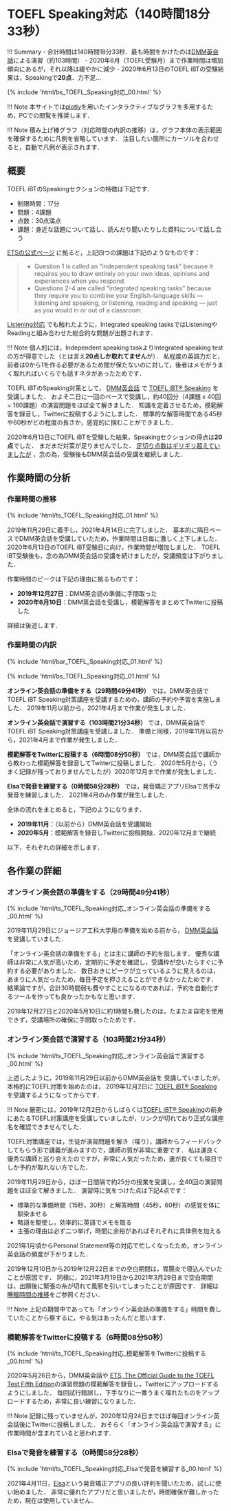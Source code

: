 # TOEFL Speaking対応（140時間18分33秒）

!!! Summary
    - 合計時間は140時間18分33秒．最も時間をかけたのは[DMM英会話](https://eikaiwa.dmm.com/)による演習（約103時間）
    - 2020年6月（TOEFL受験月）まで作業時間は増加傾向にあるが，それ以降は緩やかに減少
    - 2020年6月13日のTOEFL iBTの受験結果は，Speakingで**20点**．力不足…


{% include 'html/bs_TOEFL_Speaking対応_00.html' %}

!!! Note
    本サイトでは[plotly](https://plotly.com/python/)を用いたインタラクティブなグラフを多用するため，PCでの閲覧を推奨します．

!!! Note
    積み上げ棒グラフ（対応時間の内訳の推移）は，グラフ本体の表示範囲を確保するために凡例を省略しています．
    注目したい箇所にカーソルを合わせると，自動で凡例が表示されます．

## 概要

TOEFL iBTのSpeakingセクションの特徴は下記です．

- 制限時間：17分
- 問題：4課題
- 点数：30点満点
- 課題：身近な話題について話し、読んだり聞いたりした資料について話し合う

[ETSの公式ページ](https://www.ets.org/toefl/test-takers/ibt/about/content/speaking)
に拠ると，上記四つの課題は下記のようなものです：

> - Question 1 is called an "independent speaking task" because it requires you to draw entirely on your own ideas, opinions and experiences when you respond.
> - Questions 2–4 are called "integrated speaking tasks" because they require you to combine your English-language skills — listening and speaking, or listening, reading and speaking — just as you would in or out of a classroom.

[Listening対応](https://kakeami.github.io/road-to-gatech/toefl-l/)
でも触れたように，Integrated speaking tasksではListeningやReadingと組み合わせた総合的な問題が出題されます．

!!! Note
    個人的には，Independent speaking taskよりIntegrated speaking testの方が得意でした（とは言え**20点しか取れてません**が）．
    私程度の英語力だと，前者は0から1を作る必要があるため間が保たないのに対して，後者はメモがうまく取れればいくらでも話すネタがあったためです．

TOEFL iBTのSpeaking対策として，
[DMM英会話](https://eikaiwa.dmm.com/)
で
[TOEFL iBT® Speaking](https://eikaiwa.dmm.com/app/materials/toefl-ibt-speaking/n_Camse6EeiarIthGrbo5A)
を受講しました．
およそ二日に一回のペースで受講し，約40回分（4課題 x 40回 = 160課題）の演習問題をほぼ全て解きました．
知識を定着させるため，模範解答を録音し，Twitterに投稿するようにしました．
標準的な解答時間である45秒や60秒がどの程度の長さか，感覚的に掴むことができました．

2020年6月13日にTOEFL iBTを受験した結果，Speakingセクションの得点は**20点**でした．
まだまだ対策が足りませんでした．
[足切り点数はギリギリ超えていましたが](https://kakeami.github.io/road-to-gatech/a-b/)
，念の為，受験後もDMM英会話の受講を継続しました．

## 作業時間の分析

### 作業時間の推移

{% include 'html/ts_TOEFL_Speaking対応_01.html' %}

2019年11月29日に着手し，2021年4月14日に完了しました．
基本的に隔日ペースでDMM英会話を受講していたため，作業時間は日毎に激しく上下しました．
2020年6月13日のTOEFL iBT受験日に向け，作業時間が増加しました．
TOEFL iBT受験後も，念の為DMM英会話の受講を続けましたが，受講頻度は下がりました．

作業時間のピークは下記の理由に拠るものです：

- **2019年12月27日**：DMM英会話の準備に手間取った
- **2020年6月10日**：DMM英会話を受講し，模範解答をまとめてTwitterに投稿した

詳細は後述します．

### 作業時間の内訳

{% include 'html/bar_TOEFL_Speaking対応_01.html' %}

{% include 'html/bs_TOEFL_Speaking対応_01.html' %}

**オンライン英会話の準備をする（29時間49分41秒）**
では，DMM英会話でTOEFL iBT Speaking対策講座を受講するための，講師の予約や予習を実施しました．
2019年11月以前から，2021年4月まで作業が発生しました．

**オンライン英会話で演習する（103時間21分34秒）**
では，DMM英会話でTOEFL iBT Speaking対策講座を受講しました．
準備と同様，2019年11月以前から，2021年4月まで作業が発生しました．

**模範解答をTwitterに投稿する（6時間08分50秒）**
では，DMM英会話で講師から教わった模範解答を録音してTwitterに投稿しました．
2020年5月から，（うまく記録が残っておりませんでしたが）2020年12月まで作業が発生しました．

**Elsaで発音を練習する（0時間58分28秒）**
では，発音矯正アプリElsaで苦手な発音を練習しました．
2021年4月のみ作業が発生しました．

全体の流れをまとめると，下記のようになります．

- **2019年11月**：（以前から）DMM英会話を受講開始
- **2020年5月**：模範解答を録音しTwitterに投稿開始．2020年12月まで継続

以下，それぞれの詳細を示します．

## 各作業の詳細

### オンライン英会話の準備をする（29時間49分41秒）

{% include 'html/ts_TOEFL_Speaking対応_オンライン英会話の準備をする_00.html' %}

2019年11月29日にジョージア工科大学用の準備を始める前から，
[DMM英会話](https://eikaiwa.dmm.com/)
を受講していました．

「オンライン英会話の準備をする」とは主に講師の予約を指します．
優秀な講師は非常に人気が高いため，定期的に予定を確認し，受講枠が空いたらすぐに予約する必要がありました．
数日おきにピークが立っているように見えるのは，あまりに人気だったため，毎日予定を押さえることができなかったためです．
結果論ですが，合計30時間弱も費やすことになるのであれば，予約を自動化するツールを作っても良かったかもなと思います．

2019年12月27日と2020年5月10日に約1時間も費したのは，たまたま自宅を使用できず，受講場所の確保に手間取ったためです．

### オンライン英会話で演習する（103時間21分34秒）

{% include 'html/ts_TOEFL_Speaking対応_オンライン英会話で演習する_00.html' %}

上述したように，2019年11月29日以前からDMM英会話を
受講していましたが，
本格的にTOEFL対策を始めたのは，
2019年12月2日に
[TOEFL iBT® Speaking](https://eikaiwa.dmm.com/app/materials/toefl-ibt-speaking/n_Camse6EeiarIthGrbo5A)
を受講するようになってからです．

!!! Note
    厳密には，2019年12月2日からしばらくは[TOEFL iBT® Speaking](https://eikaiwa.dmm.com/app/materials/toefl-ibt-speaking/n_Camse6EeiarIthGrbo5A)の前身にあたるTOEFL対策講座を受講していましたが，リンクが切れており正式な講座名を確認できませんでした．

TOEFL対策講座では，生徒が演習問題を解き（喋り），講師からフィードバックしてもらう形で講義が進みますので，講師の質が非常に重要です．
私は運良く優秀な講師と巡り会えたのですが，非常に人気だったため，運が良くても隔日でしか予約が取れない方でした．

2019年11月29日から，ほぼ一日間隔で約25分の授業を受講し，全40回の演習問題をほぼ全て解きました．
演習時に気をつけた点は下記4点です：

- 標準的な準備時間（15秒，30秒）と解答時間（45秒，60秒）の感覚を体に馴染ませる
- 略語を駆使し，効率的に英語でメモを取る
- 主張の理由は必ず二つ挙げ，時間に余裕があればそれぞれに具体例を加える

2021年1月頃からPersonal Statement等の対応で忙しくなったため，オンライン英会話の頻度が下がりました．

2019年12月10日から2019年12月22日までの空白期間は，胃腸炎で寝込んでいたことが原因です．
同様に，2021年3月19日から2021年3月29日まで空白期間は，出願後に緊張の糸が切れて風邪を引いてしまったことが原因です．
詳細は[睡眠時間の推移](https://kakeami.github.io/road-to-gatech/a-b/)をご参照ください．

!!! Note
    上記の期間中であっても「オンライン英会話の準備をする」時間を費していたことから察するに，やる気はあったんだと思います．

### 模範解答をTwitterに投稿する（6時間08分50秒）

{% include 'html/ts_TOEFL_Speaking対応_模範解答をTwitterに投稿する_00.html' %}

2020年5月26日から，DMM英会話や
[ETS, The Official Guide to the TOEFL Test Fifth Edition](https://www.amazon.co.jp/Official-Guide-TOEFL-Test-Fifth/dp/9387432726)の演習問題の模範解答を録音し，Twitterにアップロードするようにしました．
毎回試行錯誤し，下手なりに一番うまく喋れたものをアップロードするため，非常に良い練習になりました．

!!! Note
    記録に残っていませんが，2020年12月24日までほぼ毎回オンライン英会話後にTwitterに投稿しました．
    おそらく「オンライン英会話で演習する」に作業時間が含まれていると思われます．

### Elsaで発音を練習する（0時間58分28秒）

{% include 'html/ts_TOEFL_Speaking対応_Elsaで発音を練習する_00.html' %}

2021年4月11日，[Elsa](https://elsaspeak.com/ja/)という発音矯正アプリの良い評判を聞いたため，試しに使い始めました．
非常に優れたアプリだと思いましたが，時間確保が難しかったため，現在は使用していません．
